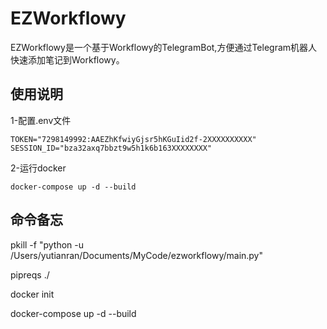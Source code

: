 # EZWorkflowy

EZWorkflowy是一个基于Workflowy的TelegramBot,方便通过Telegram机器人快速添加笔记到Workflowy。


## 使用说明

1-配置.env文件

```
TOKEN="7298149992:AAEZhKfwiyGjsr5hKGuIid2f-2XXXXXXXXXX"
SESSION_ID="bza32axq7bbzt9w5h1k6b163XXXXXXXX"
```

2-运行docker

```
docker-compose up -d --build
```


## 命令备忘

pkill -f "python -u /Users/yutianran/Documents/MyCode/ezworkflowy/main.py"

pipreqs ./

docker init

docker-compose up -d --build